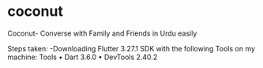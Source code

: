 # coconut
Coconut- Converse with Family and Friends in Urdu easily

Steps taken:
-Downloading Flutter 3.27.1 SDK with the following Tools on my machine:
    Tools • Dart 3.6.0 • DevTools 2.40.2

